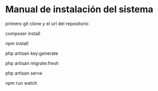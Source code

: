 <h1>Manual de instalación del sistema</h1>
<p>primero git clone y el url del repositorio</p>
<p>composer install</p>
<p>npm install</p>
<p>php artisan key:generate</p>
<p>php artisan migrate:fresh</p>
<p>php artisan serve</p>
<p>npm run watch</p>
